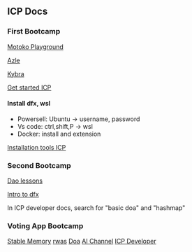 ## ICP Docs
### First Bootcamp
[Motoko Playground](https://m7sm4-2iaaa-aaaab-qabra-cai.raw.ic0.app/)

[Azle](https://demergent-labs.github.io/azle/)

[Kybra](https://demergent-labs.github.io/kybra/the_kybra_book.html)

[Get started ICP](https://internetcomputer.org/docs/current/developer-docs/getting-started/overview-of-icp)

#### Install dfx, wsl
- Powersell: Ubuntu -> username, password
- Vs code: ctrl,shift,P -> wsl 
- Docker: install and extension

[Installation tools ICP](https://internetcomputer.org/docs/current/developer-docs/getting-started/install/)

### Second Bootcamp
[Dao lessons](https://nnri3-7qaaa-aaaaj-qa3qa-cai.icp0.io/)

[Intro to dfx](https://internetcomputer.org/docs/current/tutorials/developer-journey/level-0/intro-dfx)

In ICP developer docs, search for "basic doa" and "hashmap" 

### Voting App Bootcamp
[Stable Memory](https://internetcomputer.org/docs/current/motoko/main/stable-memory/stablememory)
[rwas](https://blog.chain.link/real-world-assets-rwas-explained/)
[Doa](https://nns.ic0.app/)
[AI Channel]([https://nns.ic0.app/](https://dacade.org/communities/icp/challenges/b549466d-5ff5-5f4c-b66b-52f2899309b5))
[ICP Developer](https://www.youtube.com/playlist?list=PLuhDt1vhGcrdR2h6nPNylXKS4u8L-efvD)
